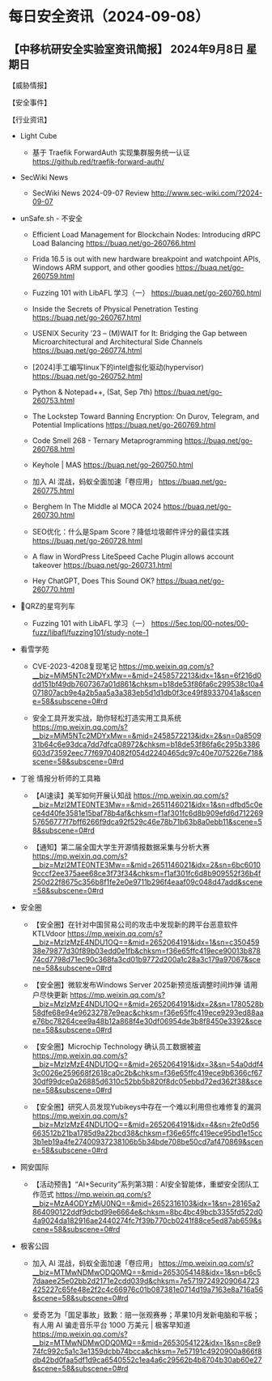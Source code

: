 # 每日安全资讯（2024-09-08）

【中移杭研安全实验室资讯简报】
2024年9月8日 星期日
---------------------------
【威胁情报】

【安全事件】

【行业资讯】

- Light Cube
  - 基于 Traefik ForwardAuth 实现集群服务统一认证
https://github.red/traefik-forward-auth/

- SecWiki News
  - SecWiki News 2024-09-07 Review
http://www.sec-wiki.com/?2024-09-07

- unSafe.sh - 不安全
  - Efficient Load Management for Blockchain Nodes: Introducing dRPC Load Balancing
https://buaq.net/go-260766.html

  - Frida 16.5 is out with new hardware breakpoint and watchpoint APIs, Windows ARM support, and other goodies
https://buaq.net/go-260759.html

  - Fuzzing 101 with LibAFL 学习（一）
https://buaq.net/go-260760.html

  - Inside the Secrets of Physical Penetration Testing
https://buaq.net/go-260767.html

  - USENIX Security ’23 – (M)WAIT for It: Bridging the Gap between Microarchitectural and Architectural Side Channels
https://buaq.net/go-260774.html

  - [2024]手工编写linux下的intel虚拟化驱动(hypervisor)
https://buaq.net/go-260752.html

  - Python &#x26; Notepad&#x2b;&#x2b;, (Sat, Sep 7th)
https://buaq.net/go-260753.html

  - The Lockstep Toward Banning Encryption: On Durov, Telegram, and Potential Implications
https://buaq.net/go-260769.html

  - Code Smell 268 - Ternary Metaprogramming
https://buaq.net/go-260768.html

  - Keyhole | MAS
https://buaq.net/go-260750.html

  - 加入 AI 混战，蚂蚁全面加速「卷应用」
https://buaq.net/go-260775.html

  - Berghem In The Middle al MOCA 2024
https://buaq.net/go-260730.html

  - SEO优化：什么是Spam Score？降低垃圾邮件评分的最佳实践
https://buaq.net/go-260728.html

  - A flaw in WordPress LiteSpeed Cache Plugin allows account takeover
https://buaq.net/go-260731.html

  - Hey ChatGPT, Does This Sound OK?
https://buaq.net/go-260770.html

- 🚂QRZ的星穹列车
  - Fuzzing 101 with LibAFL 学习（一）
https://5ec.top/00-notes/00-fuzz/libafl/fuzzing101/study-note-1

- 看雪学苑
  - CVE-2023-4208复现笔记
https://mp.weixin.qq.com/s?__biz=MjM5NTc2MDYxMw==&mid=2458572213&idx=1&sn=6f216d0dd151bf49db7607367a01d861&chksm=b18de53f86fa6c299538c10a4071807acb9e4a2b5aa5a3a383eb5d1d1db0f3ce49f89337041a&scene=58&subscene=0#rd

  - 安全工具开发实战，助你轻松打造实用工具系统
https://mp.weixin.qq.com/s?__biz=MjM5NTc2MDYxMw==&mid=2458572213&idx=2&sn=0a850931b64c6e93dca7dd7dfca08972&chksm=b18de53f86fa6c295b3386603d73592eec77f69704082f054d2240465dc97c40e7075226e718&scene=58&subscene=0#rd

- 丁爸 情报分析师的工具箱
  - 【AI速读】美军如何开展认知战
https://mp.weixin.qq.com/s?__biz=MzI2MTE0NTE3Mw==&mid=2651146021&idx=1&sn=dfbd5c0ece4d40fe3581e15baf78b4af&chksm=f1af301fc6d8b909efd6d71226957656777f7bff6266f9dca92f529c46e78b71b63b8a0ebb11&scene=58&subscene=0#rd

  - 【通知】第二届全国大学生开源情报数据采集与分析大赛
https://mp.weixin.qq.com/s?__biz=MzI2MTE0NTE3Mw==&mid=2651146021&idx=2&sn=6bc60109cccf2ee375aee68ce3f73f34&chksm=f1af301fc6d8b909552f36b4f250d22f8675c356b8f1fe2e0e9711b296f4eaaf09c048d47add&scene=58&subscene=0#rd

- 安全圈
  - 【安全圈】在针对中国贸易公司的攻击中发现新的跨平台恶意软件KTLVdoor
https://mp.weixin.qq.com/s?__biz=MzIzMzE4NDU1OQ==&mid=2652064191&idx=1&sn=c35045938e79877d30f89b03edd0e1fb&chksm=f36e65ffc419ece90013b87874cd7798d71ec90c368fa3cd01b9772d200a1c28a3c179a97067&scene=58&subscene=0#rd

  - 【安全圈】微软发布Windows Server 2025新预览版调整时间炸弹 请用户尽快更新
https://mp.weixin.qq.com/s?__biz=MzIzMzE4NDU1OQ==&mid=2652064191&idx=2&sn=1780528b58dfe68e94e96232787e9eac&chksm=f36e65ffc419ece9293ed88aae76bc78264cee9a48b12a868f4e30df06954de3b8f8450e3392&scene=58&subscene=0#rd

  - 【安全圈】Microchip Technology 确认员工数据被盗
https://mp.weixin.qq.com/s?__biz=MzIzMzE4NDU1OQ==&mid=2652064191&idx=3&sn=54a0ddf43c0026e259668f2618ca0c2b&chksm=f36e65ffc419ece9b6366cf6730df99dce0a26885d6310c52bb5b820f8dc05ebbd72ed362f38&scene=58&subscene=0#rd

  - 【安全圈】研究人员发现Yubikeys中存在一个难以利用但也难修复的漏洞
https://mp.weixin.qq.com/s?__biz=MzIzMzE4NDU1OQ==&mid=2652064191&idx=4&sn=2fe0d56663512b21ba1785d9a22bcd38&chksm=f36e65ffc419ece95bd1e15cc3b1eb19a4fe27400937238106b5b34bde708be50cd7af470869&scene=58&subscene=0#rd

- 网安国际
  - 【活动预告】“AI+Security”系列第3期：AI安全智能体，重塑安全团队工作范式
https://mp.weixin.qq.com/s?__biz=MzA4ODYzMjU0NQ==&mid=2652316103&idx=1&sn=28165a2864090122ddf9dcbd99e6664e&chksm=8bc4bc49bcb3355fd522d04a9024da182916ae2440274fc7f39b770cb0241f88ce5ed87ab659&scene=58&subscene=0#rd

- 极客公园
  - 加入 AI 混战，蚂蚁全面加速「卷应用」
https://mp.weixin.qq.com/s?__biz=MTMwNDMwODQ0MQ==&mid=2653054148&idx=1&sn=b6c57daaee25e02bb2d2171e2cdd039d&chksm=7e57197249209064723425227c65fe48e2f2c4c66976c01b087381e0714d19a7163e8a716a56&scene=58&subscene=0#rd

  - 爱奇艺为「国足事故」致歉：赔一张观赛券；苹果10月发新电脑和平板；有人用 AI 骗走音乐平台 1000 万美元 | 极客早知道
https://mp.weixin.qq.com/s?__biz=MTMwNDMwODQ0MQ==&mid=2653054122&idx=1&sn=c8e974fc992c5a1c3e1359dcbb74bcca&chksm=7e57191c4920900a866f8db42bd0faa5df1d9ca6540552c1ea4a6c29562b4b8704b30ab60e27&scene=58&subscene=0#rd

